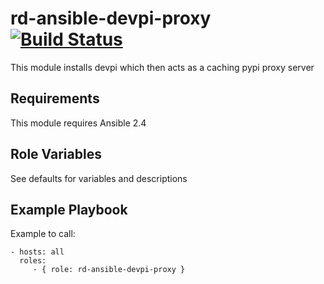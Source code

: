 rd-ansible-devpi-proxy [![Build Status](https://travis-ci.org/bbc/rd-ansible-devpi-proxy.svg?branch=master)](https://travis-ci.org/bbc/rd-ansible-devpi-proxy)
=========

This module installs devpi which then acts as a caching pypi proxy server

Requirements
------------

This module requires Ansible 2.4

Role Variables
--------------

See defaults for variables and descriptions


Example Playbook
----------------

Example to call:

    - hosts: all
      roles:
         - { role: rd-ansible-devpi-proxy }
